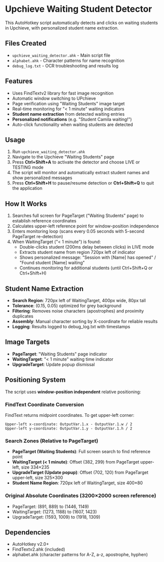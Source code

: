 # Upchieve Waiting Student Detector

This AutoHotkey script automatically detects and clicks on waiting students in Upchieve, with personalized student name extraction.

## Files Created
- `upchieve_waiting_detector.ahk` - Main script file
- `alphabet.ahk` - Character patterns for name recognition
- `debug_log.txt` - OCR troubleshooting and results log

## Features
- Uses FindTextv2 library for fast image recognition
- Automatic window switching to UPchieve
- Page verification using "Waiting Students" image target
- Real-time monitoring for "< 1 minute" waiting indicators
- **Student name extraction** from detected waiting entries
- **Personalized notifications** (e.g. "Student Camila waiting!")
- Auto-click functionality when waiting students are detected

## Usage
1. Run `upchieve_waiting_detector.ahk`
2. Navigate to the Upchieve "Waiting Students" page
3. Press **Ctrl+Shift+A** to activate the detector and choose LIVE or TESTING mode
4. The script will monitor and automatically extract student names and show personalized messages
5. Press **Ctrl+Shift+H** to pause/resume detection or **Ctrl+Shift+Q** to quit the application

## How It Works
1. Searches full screen for PageTarget ("Waiting Students" page) to establish reference coordinates
2. Calculates upper-left reference point for window-position independence
3. Enters monitoring loop (scans every 0.05 seconds with 5-second PageTarget re-detection)
4. When WaitingTarget ("< 1 minute") is found:
   - Double-clicks student (200ms delay between clicks) in LIVE mode
   - Extracts student name from region 720px left of indicator
   - Shows personalized message: "Session with [Name] has opened" / "Found student [Name] waiting"
   - Continues monitoring for additional students (until Ctrl+Shift+Q or Ctrl+Shift+H)

## Student Name Extraction
- **Search Region**: 720px left of WaitingTarget, 400px wide, 80px tall
- **Tolerance**: (0.15, 0.05) optimized for grey background
- **Filtering**: Removes noise characters (apostrophes) and proximity duplicates
- **Assembly**: Manual character sorting by X-coordinate for reliable results
- **Logging**: Results logged to debug_log.txt with timestamps

## Image Targets
- **PageTarget**: "Waiting Students" page indicator
- **WaitingTarget**: "< 1 minute" waiting time indicator  
- **UpgradeTarget**: Update popup dismissal

## Positioning System
The script uses **window-position independent** relative positioning:

### FindText Coordinate Conversion
FindText returns midpoint coordinates. To get upper-left corner:
```
Upper-left x-coordinate: OutputVar.1.x - OutputVar.1.w / 2
Upper-left y-coordinate: OutputVar.1.y - OutputVar.1.h / 2
```

### Search Zones (Relative to PageTarget)
- **PageTarget (Waiting Students)**: Full screen search to find reference point
- **WaitingTarget (< 1 minute)**: Offset (382, 299) from PageTarget upper-left, size 334×235
- **UpgradeTarget (Update popup)**: Offset (702, 120) from PageTarget upper-left, size 325×300  
- **Student Name Region**: 720px left of WaitingTarget, size 400×80

### Original Absolute Coordinates (3200×2000 screen reference)
- PageTarget: (891, 889) to (1446, 1149)
- WaitingTarget: (1273, 1188) to (1607, 1423)
- UpgradeTarget: (1593, 1009) to (1918, 1309)

## Dependencies
- AutoHotkey v2.0+
- FindTextv2.ahk (included)
- alphabet.ahk (character patterns for A-Z, a-z, apostrophe, hyphen)
